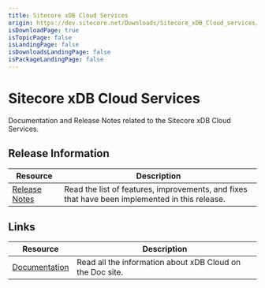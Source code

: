 ```yaml
---
title: Sitecore xDB Cloud Services
origin: https://dev.sitecore.net/Downloads/Sitecore_xDB_Cloud_services/current/Sitecore_xDB_Cloud_services.aspx
isDownloadPage: true
isTopicPage: false
isLandingPage: false
isDownloadsLandingPage: false
isPackageLandingPage: false
---
```


# Sitecore xDB Cloud Services

Documentation and Release Notes related to the Sitecore xDB Cloud Services.

## Release Information

 | Resource | Description |
 | --- | --- |
 | [Release Notes](/downloads/Sitecore_xDB_Cloud_services/current/Sitecore_xDB_Cloud_services/Release_Notes) | Read the list of features, improvements, and fixes that have been implemented in this release. |

## Links

 | Resource | Description |
 | --- | --- |
 | [Documentation](https://doc.sitecore.net/xdb_cloud) | Read all the information about xDB Cloud on the Doc site. |